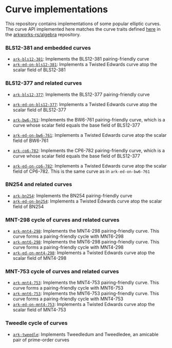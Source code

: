 # Curve implementations

This repository contains implementations of some popular elliptic curves. The curve API implemented here matches the curve traits defined [here](https://github.com/arkworks-rs/algebra/blob/master/ec/src/lib.rs) in the [arkworks-rs/algebra](https://github.com/arkworks-rs/algebra) repository.

### BLS12-381 and embedded curves
* [`ark-bls12-381`](bls12-381): Implements the BLS12-381 pairing-friendly curve
* [`ark-ed-on-bls12-381`](ed-on-bls12-381): Implements a Twisted Edwards curve atop the scalar field of BLS12-381

### BLS12-377 and related curves
* [`ark-bls12-377`](bls12-377): Implements the BLS12-377 pairing-friendly curve
* [`ark-ed-on-bls12-377`](ed-on-bls12-377): Implements a Twisted Edwards curve atop the scalar field of BLS12-377

* [`ark-bw6-761`](bw6-761): Implements the BW6-761 pairing-friendly curve, which is a curve whose scalar field equals the base field of BLS12-377
* [`ark-ed-on-bw6-761`](ed-on-bw6-761): Implements a Twisted Edwards curve atop the scalar field of BW6-761

* [`ark-cp6-782`](cp6-782): Implements the CP6-782 pairing-friendly curve, which is a curve whose scalar field equals the base field of BLS12-377
* [`ark-ed-on-cp6-782`](ed-on-cp6-782): Implements a Twisted Edwards curve atop the scalar field of CP6-782. This is the same curve as in `ark-ed-on-bw6-761`

### BN254 and related curves
* [`ark-bn254`](bn254): Implements the BN254 pairing-friendly curve
* [`ark-ed-on-bn254`](ed-on-bn254): Implements a Twisted Edwards curve atop the scalar field of BN254

### MNT-298 cycle of curves and related curves
* [`ark-mnt4-298`](mnt4-298): Implements the MNT4-298 pairing-friendly curve. This curve forms a pairing-friendly cycle with MNT6-298
* [`ark-mnt6-298`](mnt6-298): Implements the MNT6-298 pairing-friendly curve. This curve forms a pairing-friendly cycle with MNT4-298
* [`ark-ed-on-mnt4-298`](ed-on-mnt4-298): Implements a Twisted Edwards curve atop the scalar field of MNT4-298

### MNT-753 cycle of curves and related curves
* [`ark-mnt4-753`](mnt4-753): Implements the MNT4-753 pairing-friendly curve. This curve forms a pairing-friendly cycle with MNT6-753
* [`ark-mnt6-753`](mnt6-753): Implements the MNT6-753 pairing-friendly curve. This curve forms a pairing-friendly cycle with MNT4-753
* [`ark-ed-on-mnt4-753`](ed-on-mnt4-753): Implements a Twisted Edwards curve atop the scalar field of MNT4-753

### Tweedle cycle of curves
* [`ark-tweedle`](tweedle): Implements Tweedledum and Tweedledee, an amicable pair of prime-order curves
